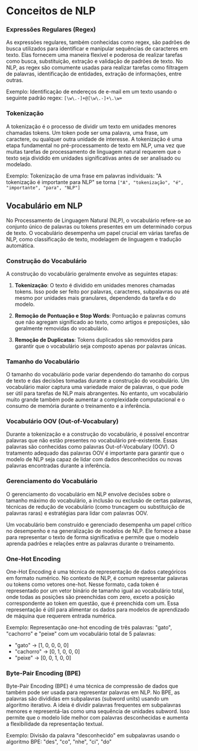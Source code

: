 # Conceitos de NLP

### Expressões Regulares (Regex)
As expressões regulares, também conhecidas como regex, são padrões de busca utilizados para identificar e manipular sequências de caracteres em texto. Elas fornecem uma maneira flexível e poderosa de realizar tarefas como busca, substituição, extração e validação de padrões de texto. No NLP, as regex são comumente usadas para realizar tarefas como filtragem de palavras, identificação de entidades, extração de informações, entre outras.

Exemplo: Identificação de endereços de e-mail em um texto usando o seguinte padrão regex: `[\w\.-]+@[\w\.-]+\.\w+`

### Tokenização
A tokenização é o processo de dividir um texto em unidades menores chamadas tokens. Um token pode ser uma palavra, uma frase, um caractere, ou qualquer outra unidade de interesse. A tokenização é uma etapa fundamental no pré-processamento de texto em NLP, uma vez que muitas tarefas de processamento de linguagem natural requerem que o texto seja dividido em unidades significativas antes de ser analisado ou modelado.

Exemplo: Tokenização de uma frase em palavras individuais: "A tokenização é importante para NLP" se torna `["A", "tokenização", "é", "importante", "para", "NLP"]`

## Vocabulário em NLP

No Processamento de Linguagem Natural (NLP), o vocabulário refere-se ao conjunto único de palavras ou tokens presentes em um determinado corpus de texto. O vocabulário desempenha um papel crucial em várias tarefas de NLP, como classificação de texto, modelagem de linguagem e tradução automática.

### Construção do Vocabulário

A construção do vocabulário geralmente envolve as seguintes etapas:

1. **Tokenização**: O texto é dividido em unidades menores chamadas tokens. Isso pode ser feito por palavras, caracteres, subpalavras ou até mesmo por unidades mais granulares, dependendo da tarefa e do modelo.

2. **Remoção de Pontuação e Stop Words**: Pontuação e palavras comuns que não agregam significado ao texto, como artigos e preposições, são geralmente removidas do vocabulário.

3. **Remoção de Duplicatas**: Tokens duplicados são removidos para garantir que o vocabulário seja composto apenas por palavras únicas.

### Tamanho do Vocabulário

O tamanho do vocabulário pode variar dependendo do tamanho do corpus de texto e das decisões tomadas durante a construção do vocabulário. Um vocabulário maior captura uma variedade maior de palavras, o que pode ser útil para tarefas de NLP mais abrangentes. No entanto, um vocabulário muito grande também pode aumentar a complexidade computacional e o consumo de memória durante o treinamento e a inferência.

### Vocabulário OOV (Out-of-Vocabulary)

Durante a tokenização e a construção do vocabulário, é possível encontrar palavras que não estão presentes no vocabulário pré-existente. Essas palavras são conhecidas como palavras Out-of-Vocabulary (OOV). O tratamento adequado das palavras OOV é importante para garantir que o modelo de NLP seja capaz de lidar com dados desconhecidos ou novas palavras encontradas durante a inferência.

### Gerenciamento do Vocabulário

O gerenciamento do vocabulário em NLP envolve decisões sobre o tamanho máximo do vocabulário, a inclusão ou exclusão de certas palavras, técnicas de redução de vocabulário (como truncagem ou substituição de palavras raras) e estratégias para lidar com palavras OOV.

Um vocabulário bem construído e gerenciado desempenha um papel crítico no desempenho e na generalização de modelos de NLP. Ele fornece a base para representar o texto de forma significativa e permite que o modelo aprenda padrões e relações entre as palavras durante o treinamento.

### One-Hot Encoding
One-Hot Encoding é uma técnica de representação de dados categóricos em formato numérico. No contexto de NLP, é comum representar palavras ou tokens como vetores one-hot. Nesse formato, cada token é representado por um vetor binário de tamanho igual ao vocabulário total, onde todas as posições são preenchidas com zero, exceto a posição correspondente ao token em questão, que é preenchida com um. Essa representação é útil para alimentar os dados para modelos de aprendizado de máquina que requerem entrada numérica.

Exemplo: Representação one-hot encoding de três palavras: "gato", "cachorro" e "peixe" com um vocabulário total de 5 palavras: 
- "gato" -> [1, 0, 0, 0, 0]
- "cachorro" -> [0, 1, 0, 0, 0]
- "peixe" -> [0, 0, 1, 0, 0]

### Byte-Pair Encoding (BPE)
Byte-Pair Encoding (BPE) é uma técnica de compressão de dados que também pode ser usada para representar palavras em NLP. No BPE, as palavras são divididas em subpalavras (subword units) usando um algoritmo iterativo. A ideia é dividir palavras frequentes em subpalavras menores e representá-las como uma sequência de unidades subword. Isso permite que o modelo lide melhor com palavras desconhecidas e aumenta a flexibilidade da representação textual.

Exemplo: Divisão da palavra "desconhecido" em subpalavras usando o algoritmo BPE: "des", "co", "nhe", "ci", "do"


